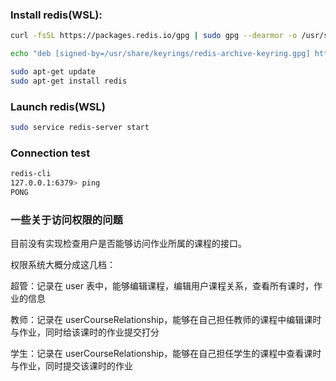 ### Install redis(WSL):

```bash
curl -fsSL https://packages.redis.io/gpg | sudo gpg --dearmor -o /usr/share/keyrings/redis-archive-keyring.gpg

echo "deb [signed-by=/usr/share/keyrings/redis-archive-keyring.gpg] https://packages.redis.io/deb $(lsb_release -cs) main" | sudo tee /etc/apt/sources.list.d/redis.list

sudo apt-get update
sudo apt-get install redis
```

### Launch redis(WSL)

```bash
sudo service redis-server start
```

### Connection test

```bash
redis-cli
127.0.0.1:6379> ping
PONG
```

### 一些关于访问权限的问题

目前没有实现检查用户是否能够访问作业所属的课程的接口。

权限系统大概分成这几档：

超管：记录在 user 表中，能够编辑课程，编辑用户课程关系，查看所有课时，作业的信息

教师：记录在 userCourseRelationship，能够在自己担任教师的课程中编辑课时与作业，同时给该课时的作业提交打分

学生：记录在 userCourseRelationship，能够在自己担任学生的课程中查看课时与作业，同时提交该课时的作业